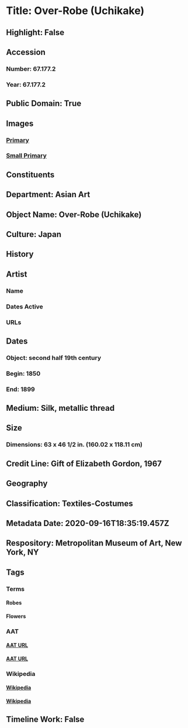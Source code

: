 # Title: Over-Robe (Uchikake)
## Highlight: False
## Accession
### Number: 67.177.2
### Year: 67.177.2
## Public Domain: True
## Images
### [Primary](https://images.metmuseum.org/CRDImages/as/original/188689.jpg)
### [Small Primary](https://images.metmuseum.org/CRDImages/as/web-large/188689.jpg)
## Constituents
## Department: Asian Art
## Object Name: Over-Robe (Uchikake)
## Culture: Japan
## History
## Artist
### Name
### Dates Active
### URLs
## Dates
### Object: second half 19th century
### Begin: 1850
### End: 1899
## Medium: Silk, metallic thread
## Size
### Dimensions: 63 x 46 1/2 in. (160.02 x 118.11 cm)
## Credit Line: Gift of Elizabeth Gordon, 1967
## Geography
## Classification: Textiles-Costumes
## Metadata Date: 2020-09-16T18:35:19.457Z
## Respository: Metropolitan Museum of Art, New York, NY
## Tags
### Terms
#### Robes
#### Flowers
### AAT
#### [AAT URL](http://vocab.getty.edu/page/aat/300209852)
#### [AAT URL](http://vocab.getty.edu/page/aat/300132399)
### Wikipedia
#### [Wikipedia]()
#### [Wikipedia]()
## Timeline Work: False
